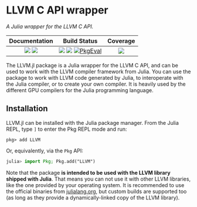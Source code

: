 # LLVM C API wrapper

*A Julia wrapper for the LLVM C API.*

| **Documentation**                                                         | **Build Status**                                                                                                                     | **Coverage**                    |
|:-------------------------------------------------------------------------:|:------------------------------------------------------------------------------------------------------:|:-------------------------------:|
| [![][docs-stable-img]][docs-stable-url] [![][docs-dev-img]][docs-dev-url] | [![][travis-img]][travis-url] [![][appveyor-img]][appveyor-url] [![PkgEval][pkgeval-img]][pkgeval-url] | [![][codecov-img]][codecov-url] |

[docs-stable-img]: https://img.shields.io/badge/docs-stable-blue.svg
[docs-stable-url]: http://maleadt.github.io/LLVM.jl/stable

[docs-dev-img]: https://img.shields.io/badge/docs-dev-blue.svg
[docs-dev-url]: http://maleadt.github.io/LLVM.jl/dev

[travis-img]: https://api.travis-ci.com/maleadt/LLVM.jl.svg?branch=master
[travis-url]: https://travis-ci.com/maleadt/LLVM.jl

[appveyor-img]: https://ci.appveyor.com/api/projects/status/5069m449yvvkyn9q/branch/master?svg=true
[appveyor-url]: https://ci.appveyor.com/project/maleadt/llvm-jl

[pkgeval-img]: https://juliaci.github.io/NanosoldierReports/pkgeval_badges/L/LLVM.svg
[pkgeval-url]: https://juliaci.github.io/NanosoldierReports/pkgeval_badges/L/LLVM.html

[codecov-img]: https://codecov.io/gh/maleadt/LLVM.jl/branch/master/graph/badge.svg
[codecov-url]: https://codecov.io/gh/maleadt/LLVM.jl

The LLVM.jl package is a Julia wrapper for the LLVM C API, and can be used to work with the
LLVM compiler framework from Julia. You can use the package to work with LLVM code generated
by Julia, to interoperate with the Julia compiler, or to create your own compiler. It is
heavily used by the different GPU compilers for the Julia programming language.


## Installation

LLVM.jl can be installed with the Julia package manager.
From the Julia REPL, type `]` to enter the Pkg REPL mode and run:

```
pkg> add LLVM
```

Or, equivalently, via the `Pkg` API:

```julia
julia> import Pkg; Pkg.add("LLVM")
```

Note that the package **is intended to be used with the LLVM library shipped with Julia**.
That means you can not use it with other LLVM libraries, like the one provided by your
operating system. It is recommended to use the official binaries from
[julialang.org](https://julialang.org/downloads/), but custom builds are supported too (as
long as they provide a dynamically-linked copy of the LLVM library).
